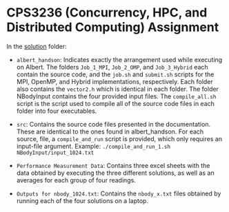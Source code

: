 # CPS3236 (Concurrency, HPC, and Distributed Computing) Assignment

In the [solution](https://github.com/migueldingli1997/CPS3236-Concurrency-HPC-and-Distributed-Computing-Assignment/tree/master/Implementation) folder:

 - `albert_handson`: Indicates exactly the arrangement used while executing on Albert. The folders `Job_1_MPI`, `Job_2_OMP`, and `Job_3_Hybrid` each contain the source code, and the `job.sh` and `submit.sh` scripts for the MPI, OpenMP, and Hybrid implementations, respectively. Each folder also contains the `vector2.h` which is identical in each folder. The folder NBodyInput contains the four provided input files. The `compile_all.sh` script is the script used to compile all of the source code files in each folder into four executables.

 - `src`: Contains the source code files presented in the documentation. These are identical to the ones found in albert_handson. For each source, file, a `compile_and_run` script is  provided, which only requires an input-file argument. Example: ``./compile_and_run_1.sh NBodyInput/input_1024.txt``

 - `Performance Measurement Data`: Contains three excel sheets with the data obtained by executing the three different solutions, as well as an averages for each group of four readings.

 - `Outputs for nbody_1024.txt`: Contains the `nbody_x.txt` files obtained by running each of the four solutions on a laptop.
